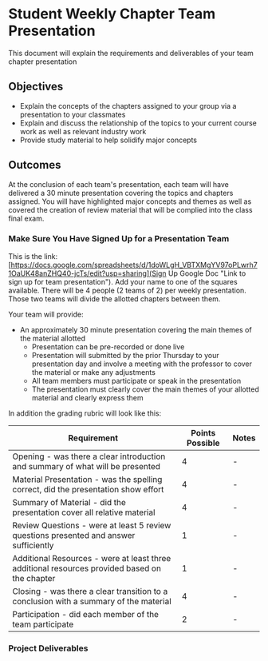 # Student Weekly Chapter Team Presentation

This document will explain the requirements and deliverables of your team chapter presentation

## Objectives

* Explain the concepts of the chapters assigned to your group via a presentation to your classmates
* Explain and discuss the relationship of the topics to your current course work as well as relevant industry work
* Provide study material to help solidify major concepts

## Outcomes

At the conclusion of each team's presentation, each team will have delivered a 30 minute presentation covering the topics and chapters assigned.  You will have highlighted major concepts and themes as well as covered the creation of review material that will be complied into the class final exam.

### Make Sure You Have Signed Up for a Presentation Team

This is the link: [https://docs.google.com/spreadsheets/d/1doWLgH_VBTXMgYV97oPLwrh71OaUK48anZHQ40-jcTs/edit?usp=sharing](Sign Up Google Doc "Link to sign up for team presentation"). Add your name to one of the squares available. There will be 4 people (2 teams of 2) per weekly presentation.  Those two teams will divide the allotted chapters between them.

Your team will provide:

* An approximately 30 minute presentation covering the main themes of the material allotted
  * Presentation can be pre-recorded or done live
  * Presentation will submitted by the prior Thursday to your presentation day and involve a meeting with the professor to cover the material or make any adjustments
  * All team members must participate or speak in the presentation
  * The presentation must clearly cover the main themes of your allotted material and clearly express them

In addition the grading rubric will look like this:

Requirement | Points Possible | Notes |
----------|------|------
Opening - was there a clear introduction and summary of what will be presented | 4 | -
Material Presentation - was the spelling correct, did the presentation show effort | 4 | -
Summary of Material - did the presentation cover all relative material | 4 | -
Review Questions - were at least 5 review questions presented and answer sufficiently | 1 | -
Additional Resources - were at least three additional resources provided based on the chapter | 1 | -
Closing - was there a clear transition to a conclusion with a summary of the material | 4 | -
Participation - did each member of the team participate | 2 | -

### Project Deliverables

